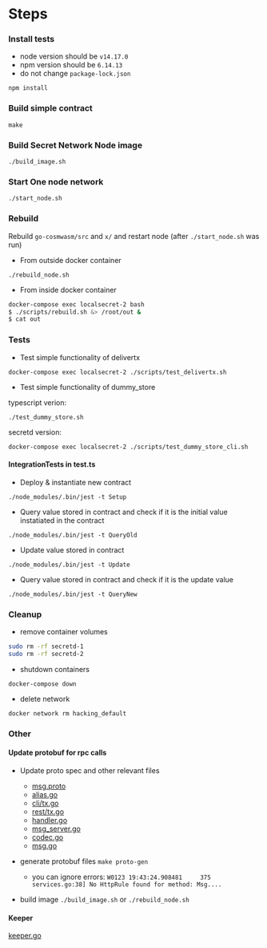 
# Steps

### Install tests
* node version should be `v14.17.0`
* npm version should be `6.14.13`
* do not change `package-lock.json`

`npm install`

### Build simple contract

`make`

### Build Secret Network Node image

`./build_image.sh`

### Start One node network

`./start_node.sh`


### Rebuild 

Rebuild `go-cosmwasm/src` and `x/` and restart node (after `./start_node.sh` was run)

* From outside docker container

`./rebuild_node.sh`

* From inside docker container

```bash
docker-compose exec localsecret-2 bash
$ ./scripts/rebuild.sh &> /root/out &
$ cat out
```


### Tests
* Test simple functionality of delivertx

`docker-compose exec localsecret-2 ./scripts/test_delivertx.sh`

* Test simple functionality of dummy_store

typescript verion:

`./test_dummy_store.sh`

secretd version:

`docker-compose exec localsecret-2 ./scripts/test_dummy_store_cli.sh`

#### IntegrationTests in test.ts

* Deploy & instantiate new contract

`./node_modules/.bin/jest -t Setup`

* Query value stored in contract and check if it is the initial value instatiated in the contract

`./node_modules/.bin/jest -t QueryOld`

* Update value stored in contract
  
`./node_modules/.bin/jest -t Update`

* Query value stored in contract and check if it is the update value 

`./node_modules/.bin/jest -t QueryNew`


### Cleanup

* remove container volumes

```bash
sudo rm -rf secretd-1
sudo rm -rf secretd-2
```

* shutdown containers

`docker-compose down`

* delete network

`docker network rm hacking_default`

### Other
#### Update protobuf for rpc calls

* Update proto spec and other relevant files

    * [msg.proto](../proto/secret/compute/v1beta1/msg.proto)
    * [alias.go](../x/compute/alias.go)
    * [cli/tx.go](x/compute/client/cli/tx.go)
    * [rest/tx.go](x/compute/client/rest/tx.go)
    * [handler.go](x/compute/handler.go)
    * [msg_server.go](x/compute/internal/keeper/msg_server.go)
    * [codec.go](x/compute/internal/types/codec.go)
    * [msg.go](x/compute/internal/types/msg.go)

* generate protobuf files `make proto-gen`

    * you can ignore errors: `W0123 19:43:24.908481     375 services.go:38] No HttpRule found for method: Msg....` 

* build image `./build_image.sh` or `./rebuild_node.sh`

#### Keeper
[keeper.go](../x/compute/internal/keeper/keeper.go#L478)
